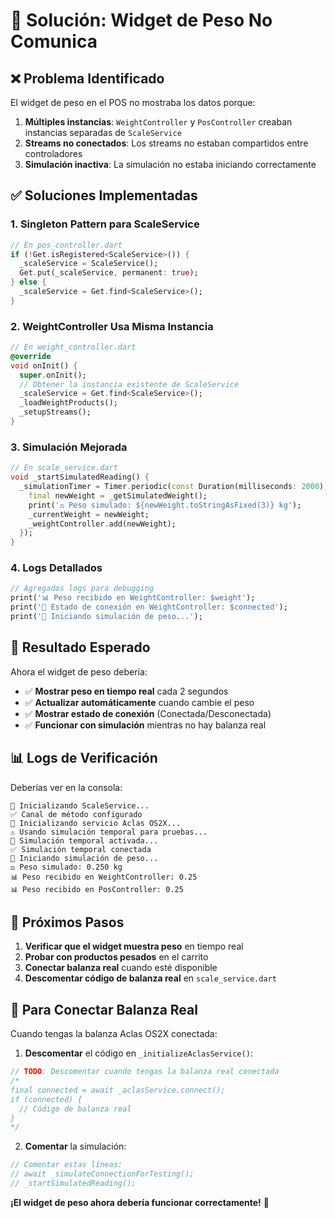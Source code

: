# 🔧 Solución: Widget de Peso No Comunica

## ❌ **Problema Identificado**

El widget de peso en el POS no mostraba los datos porque:
1. **Múltiples instancias**: `WeightController` y `PosController` creaban instancias separadas de `ScaleService`
2. **Streams no conectados**: Los streams no estaban compartidos entre controladores
3. **Simulación inactiva**: La simulación no estaba iniciando correctamente

## ✅ **Soluciones Implementadas**

### **1. Singleton Pattern para ScaleService**
```dart
// En pos_controller.dart
if (!Get.isRegistered<ScaleService>()) {
  _scaleService = ScaleService();
  Get.put(_scaleService, permanent: true);
} else {
  _scaleService = Get.find<ScaleService>();
}
```

### **2. WeightController Usa Misma Instancia**
```dart
// En weight_controller.dart
@override
void onInit() {
  super.onInit();
  // Obtener la instancia existente de ScaleService
  _scaleService = Get.find<ScaleService>();
  _loadWeightProducts();
  _setupStreams();
}
```

### **3. Simulación Mejorada**
```dart
// En scale_service.dart
void _startSimulatedReading() {
  _simulationTimer = Timer.periodic(const Duration(milliseconds: 2000), (timer) {
    final newWeight = _getSimulatedWeight();
    print('⚖️ Peso simulado: ${newWeight.toStringAsFixed(3)} kg');
    _currentWeight = newWeight;
    _weightController.add(newWeight);
  });
}
```

### **4. Logs Detallados**
```dart
// Agregados logs para debugging
print('📊 Peso recibido en WeightController: $weight');
print('🔌 Estado de conexión en WeightController: $connected');
print('🔄 Iniciando simulación de peso...');
```

## 🚀 **Resultado Esperado**

Ahora el widget de peso debería:
- ✅ **Mostrar peso en tiempo real** cada 2 segundos
- ✅ **Actualizar automáticamente** cuando cambie el peso
- ✅ **Mostrar estado de conexión** (Conectada/Desconectada)
- ✅ **Funcionar con simulación** mientras no hay balanza real

## 📊 **Logs de Verificación**

Deberías ver en la consola:
```
🔧 Inicializando ScaleService...
✅ Canal de método configurado
🔌 Inicializando servicio Aclas OS2X...
⚠️ Usando simulación temporal para pruebas...
🔌 Simulación temporal activada...
✅ Simulación temporal conectada
🔄 Iniciando simulación de peso...
⚖️ Peso simulado: 0.250 kg
📊 Peso recibido en WeightController: 0.25
📊 Peso recibido en PosController: 0.25
```

## 🎯 **Próximos Pasos**

1. **Verificar que el widget muestra peso** en tiempo real
2. **Probar con productos pesados** en el carrito
3. **Conectar balanza real** cuando esté disponible
4. **Descomentar código de balanza real** en `scale_service.dart`

## 🔧 **Para Conectar Balanza Real**

Cuando tengas la balanza Aclas OS2X conectada:

1. **Descomentar** el código en `_initializeAclasService()`:
```dart
// TODO: Descomentar cuando tengas la balanza real conectada
/*
final connected = await _aclasService.connect();
if (connected) {
  // Código de balanza real
}
*/
```

2. **Comentar** la simulación:
```dart
// Comentar estas líneas:
// await _simulateConnectionForTesting();
// _startSimulatedReading();
```

**¡El widget de peso ahora debería funcionar correctamente!** 🎉 